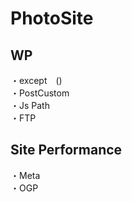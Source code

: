 # PhotoSite  

## WP  
・except　()  　  　　                                                                                             　　                                                          
・PostCustom  
・Js Path  
・FTP

## Site Performance
・Meta  
・OGP
